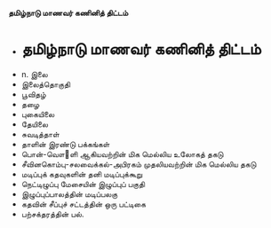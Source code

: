 **தமிழ்நாடு மாணவர் கணினித் திட்டம்**
- # தமிழ்நாடு மாணவர் கணினித் திட்டம்
- n. இலை
- இலைத்தொகுதி
- பூவிதழ்
- தழை
- புகையிலை
- தேயிலை
- சுவடித்தாள்
- தாளின் இரண்டு பக்கங்கள்
- பொன்-வௌ஢ளி ஆகியவற்றின் மிக மெல்லிய உலோகத் தகடு
- சீவினகொம்பு-சலவைக்கல்-அபிரகம் முதலியவற்றின் மிக மெல்லிய தகடு
- மடிப்புக் கதவுகளின் தனி மடிப்புக்கூறு
- நெட்டிழுப்பு மேசையின் இழுப்புப் பகுதி
- இழுப்புப்பாலத்தின் மடிப்பலகு
- கதவின் சீப்புச் சட்டத்தின் ஒரு பட்டிகை
- பற்சக்தரத்தின் பல்.

